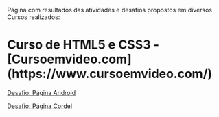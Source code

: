 Página com resultados das atividades e desafios propostos em diversos Cursos realizados:

<h1>Curso de HTML5 e CSS3 - [Cursoemvideo.com](https://www.cursoemvideo.com/)</h1>
<p>
    <a href="https://carlageo.github.io/AtividadesCursos/projeto-Androide/Index.html" target="_blank">Desafio: Página Android</a>
</p>

<p>
    <a href="https://carlageo.github.io/AtividadesCursos/projeto-Cordel/index.html" target="_blank">Desafio: Página Cordel</a>
</p>
